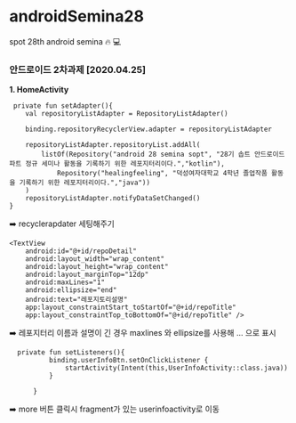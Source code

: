 # androidSemina28
spot 28th android semina :fire: :computer:

### 안드로이드 2차과제 [2020.04.25]

**1. HomeActivity**

     private fun setAdapter(){
        val repositoryListAdapter = RepositoryListAdapter()

        binding.repositoryRecyclerView.adapter = repositoryListAdapter

        repositoryListAdapter.repositoryList.addAll(
            listOf(Repository("android 28 semina sopt", "28기 솝트 안드로이드 파트 정규 세미나 활동을 기록하기 위한 레포지터리이다.","kotlin"),
                Repository("healingfeeling", "덕성여자대학교 4학년 졸업작품 활동을 기록하기 위한 레포지터리이다.","java"))
        )
        repositoryListAdapter.notifyDataSetChanged()
    }

➡️ recyclerapdater 세팅해주기 

 <TextView
        android:id="@+id/repoTitle"
        android:layout_width="wrap_content"
        android:layout_height="wrap_content"
        android:text="레포지토리이름"
        android:layout_marginTop="8dp"
        android:maxLines="1"
        android:ellipsize="end"
        app:layout_constraintStart_toStartOf="parent"
        app:layout_constraintTop_toTopOf="parent" />


    <TextView
        android:id="@+id/repoDetail"
        android:layout_width="wrap_content"
        android:layout_height="wrap_content"
        android:layout_marginTop="12dp"
        android:maxLines="1"
        android:ellipsize="end"
        android:text="레포지토리설명"
        app:layout_constraintStart_toStartOf="@+id/repoTitle"
        app:layout_constraintTop_toBottomOf="@+id/repoTitle" />
➡️ 레포지터리 이름과 설명이 긴 경우 maxlines 와 ellipsize를 사용해 ... 으로 표시 



      private fun setListeners(){
              binding.userInfoBtn.setOnClickListener {
                  startActivity(Intent(this,UserInfoActivity::class.java))
              }
      
          }

➡️ more 버튼 클릭시 fragment가 있는 userinfoactivity로 이동 


